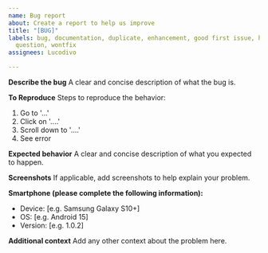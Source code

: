 ```yaml
---
name: Bug report
about: Create a report to help us improve
title: "[BUG]"
labels: bug, documentation, duplicate, enhancement, good first issue, help wanted,
  question, wontfix
assignees: Lucodivo

---
```


**Describe the bug**
A clear and concise description of what the bug is.

**To Reproduce**
Steps to reproduce the behavior:
1. Go to '...'
2. Click on '....'
3. Scroll down to '....'
4. See error

**Expected behavior**
A clear and concise description of what you expected to happen.

**Screenshots**
If applicable, add screenshots to help explain your problem.

**Smartphone (please complete the following information):**
 - Device: [e.g. Samsung Galaxy S10+]
 - OS: [e.g. Android 15]
 - Version: [e.g. 1.0.2]

**Additional context**
Add any other context about the problem here.

